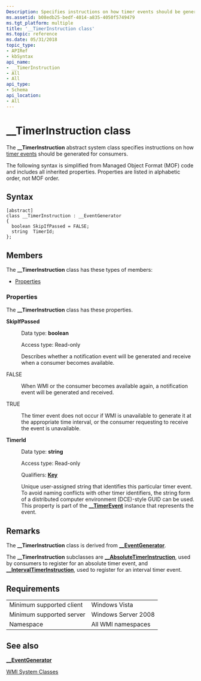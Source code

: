 ```yaml
---
Description: Specifies instructions on how timer events should be generated for consumers.
ms.assetid: b08edb25-bedf-4014-a835-4050f5749479
ms.tgt_platform: multiple
title: '__TimerInstruction class'
ms.topic: reference
ms.date: 05/31/2018
topic_type: 
- APIRef
- kbSyntax
api_name: 
- __TimerInstruction
- All
- All
api_type: 
- Schema
api_location: 
- All
---
```


# \_\_TimerInstruction class

The **\_\_TimerInstruction** abstract system class specifies instructions on how [timer events](receiving-a-timed-or-repeating-event.md) should be generated for consumers.

The following syntax is simplified from Managed Object Format (MOF) code and includes all inherited properties. Properties are listed in alphabetic order, not MOF order.

## Syntax

``` syntax
[abstract]
class __TimerInstruction : __EventGenerator
{
  boolean SkipIfPassed = FALSE;
  string  TimerId;
};
```

## Members

The **\_\_TimerInstruction** class has these types of members:

-   [Properties](#properties)

### Properties

The **\_\_TimerInstruction** class has these properties.

<dl> <dt>

**SkipIfPassed**
</dt> <dd> <dl> <dt>

Data type: **boolean**
</dt> <dt>

Access type: Read-only
</dt> </dl>

Describes whether a notification event will be generated and receive when a consumer becomes available.

<dt>

FALSE
</dt> <dd>

When WMI or the consumer becomes available again, a notification event will be generated and received.

</dd> <dt>

TRUE
</dt> <dd>

The timer event does not occur if WMI is unavailable to generate it at the appropriate time interval, or the consumer requesting to receive the event is unavailable.

</dd> </dl>

</dd> <dt>

**TimerId**
</dt> <dd> <dl> <dt>

Data type: **string**
</dt> <dt>

Access type: Read-only
</dt> <dt>

Qualifiers: [**Key**](standard-qualifiers.md)
</dt> </dl>

Unique user-assigned string that identifies this particular timer event. To avoid naming conflicts with other timer identifiers, the string form of a distributed computer environment (DCE)-style GUID can be used. This property is part of the [**\_\_TimerEvent**](--timerevent.md) instance that represents the event.

</dd> </dl>

## Remarks

The **\_\_TimerInstruction** class is derived from [**\_\_EventGenerator**](--eventgenerator.md).

The **\_\_TimerInstruction** subclasses are [**\_\_AbsoluteTimerInstruction**](--absolutetimerinstruction.md), used by consumers to register for an absolute timer event, and [**\_\_IntervalTimerInstruction**](--intervaltimerinstruction.md), used to register for an interval timer event.

## Requirements



|                                     |                                |
|-------------------------------------|--------------------------------|
| Minimum supported client<br/> | Windows Vista<br/>       |
| Minimum supported server<br/> | Windows Server 2008<br/> |
| Namespace<br/>                | All WMI namespaces<br/>  |



## See also

<dl> <dt>

[**\_\_EventGenerator**](/windows/desktop/WmiSdk/--eventgenerator)
</dt> <dt>

[WMI System Classes](wmi-system-classes.md)
</dt> </dl>

 

